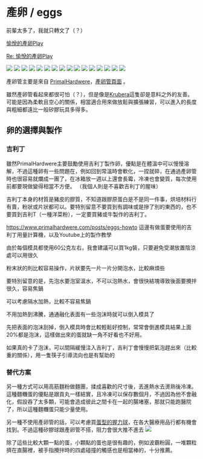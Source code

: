 產卵 / eggs
===
前輩太多了，我就只轉文了（？）

[愉悅的產卵Play](https://www.ptt.cc/bbs/LGBT_SEX/M.1525186730.A.6F2.html)

[Re: 愉悅的產卵Play](https://www.ptt.cc/bbs/LGBT_SEX/M.1526296556.A.132.html)

![](imgs/eggs/t01.jpg)
![](imgs/eggs/t02.jpg)
![](imgs/eggs/t03.jpg)
![](imgs/eggs/t04.jpg)
![](imgs/eggs/t05.jpg)
![](imgs/eggs/t06.jpg)
![](imgs/eggs/t07.jpg)
![](imgs/eggs/t08.jpg)
![](imgs/eggs/t09.jpg)
![](imgs/eggs/t10.jpg)
![](imgs/eggs/t11.jpg)
![](imgs/eggs/t12.jpg)
![](imgs/eggs/t13.jpg)
![](imgs/eggs/t14.jpg)
![](imgs/eggs/t15.jpg)
![](imgs/eggs/t16.jpg)

產卵管主要是來自 [PrimalHardwere](https://www.primalhardwere.com/)，[產卵管頁面](https://www.primalhardwere.com/category/ovipositors) 。

雖然產卵管看起來都很可怕（？），但是像是[Krubera](https://www.primalhardwere.com/product/OKR)這隻卻是意料之外的友善。可能是因為柔軟且空心的關係，相當適合用來做放鬆與擴張練習，可以進入的長度與粗細都遠比一般矽膠玩具多得多。

## 卵的選擇與製作

### 吉利丁

雖然PrimalHardwere主要鼓勵使用吉利丁製作卵，優點是在體溫中可以慢慢溶解，不過這種卵有一些問題在，例如回到常溫時會軟化，一捏就碎，在通過產卵管時也很容易就爛成一團了，在冰箱放一週以上還會長霉，冷凍也會變質，每次使用前都要現做變得相當不方便。 （我個人則是不喜歡吉利丁的腥味）

吉利丁本身的材質是豬皮的膠質，不知道跟膠原蛋白是不是同一件事，烘培材料行有賣，粉狀或片狀都可以。要特別留意不要買到有調味或是摻了別的東西的，也不要買到吉利T（一種洋菜粉），一定要買豬或牛製作的吉利丁。

https://www.primalhardwere.com/posts/eggs-howto 這邊有做蛋要使用的吉利丁用量計算機，以及Youtube上的製作教學

由於每個模具都使用60公克左右，我會建議可以買1kg裝，只要避免受潮放置陰涼處可以用很久

粉末狀的則比較容易操作，片狀要先一片一片分開泡水，比較麻煩些

要特別留意的是，先泡水要泡室溫水，不可以泡熱水，會很快結塊導致後面要攪拌很久，容易焦鍋

可以考慮隔水加熱，比較不容易焦鍋

不用加熱到沸騰，通通融化表面有一些泡沫時就可以倒入模具了

先把表面的泡沫刮掉，倒入模具時會比較輕鬆好控制，常常會倒進模具結果上面20%都是泡沫，這樣做出來的蛋就缺一角不好看也不好用。

如果真的卡了泡沫，可以間隔緩慢注入吉利丁，吉利丁會慢慢把氣泡趕出來（比較重的關係），用一隻筷子引導流向也是有幫助的

### 替代方案

另一種方式可以用高筋麵粉做麵團，揉成喜歡的尺寸後，丟進熱水去燙熟後冷凍。這種麵糰蛋的優點是跟貢丸一樣結實，且冷凍可以保存數個月，不過因為他不會融化，假設吞了太多顆，可能會造成彼此之間卡在一起的腸堵塞，那就只能跑醫院了，所以這種麵糰蛋只能少量使用。

另一種不使用產卵管的話，可以考慮買[蛋型的握力球](https://www.ez66.com.tw/products/soft-gel-egg%E6%89%8B%E9%83%A8%E6%8F%A1%E5%8A%9B%E7%90%83%E3%80%90sp-047-1%E3%80%91)，在各大醫療用品行都有機會找到。不過這種矽膠球跟產卵管不搭，阻力會很大推不進去
![](imgs/eggs_01.jpeg)

除了這些比較大顆一點的蛋，小顆點的蛋也是很有趣的，例如波霸粉圓，一堆顆粒擠在直腸裡，被手指攪拌時的四處碰撞的觸感也是相當棒的，十分推薦。